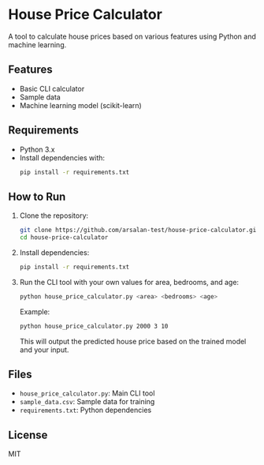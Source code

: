 # House Price Calculator

A tool to calculate house prices based on various features using Python and machine learning.

## Features
- Basic CLI calculator
- Sample data
- Machine learning model (scikit-learn)

## Requirements
- Python 3.x
- Install dependencies with:
  ```bash
  pip install -r requirements.txt
  ```

## How to Run
1. Clone the repository:
   ```bash
   git clone https://github.com/arsalan-test/house-price-calculator.git
   cd house-price-calculator
   ```
2. Install dependencies:
   ```bash
   pip install -r requirements.txt
   ```
3. Run the CLI tool with your own values for area, bedrooms, and age:
   ```bash
   python house_price_calculator.py <area> <bedrooms> <age>
   ```
   Example:
   ```bash
   python house_price_calculator.py 2000 3 10
   ```
   This will output the predicted house price based on the trained model and your input.

## Files
- `house_price_calculator.py`: Main CLI tool
- `sample_data.csv`: Sample data for training
- `requirements.txt`: Python dependencies

## License
MIT
